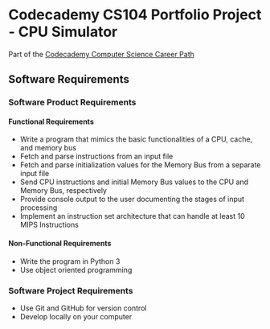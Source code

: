# Codecademy CS104 Portfolio Project - CPU Simulator
Part of the [Codecademy Computer Science Career Path](https://www.codecademy.com/learn/paths/computer-science)
## Software Requirements
### Software Product Requirements
#### Functional Requirements
- Write a program that mimics the basic functionalities of a CPU, cache, and memory bus
- Fetch and parse instructions from an input file
- Fetch and parse initialization values for the Memory Bus from a separate input file
- Send CPU instructions and initial Memory Bus values to the CPU and Memory Bus, respectively
- Provide console output to the user documenting the stages of input processing
- Implement an instruction set architecture that can handle at least 10 MIPS Instructions
#### Non-Functional Requirements
- Write the program in Python 3
- Use object oriented programming 
### Software Project Requirements
- Use Git and GitHub for version control
- Develop locally on your computer
